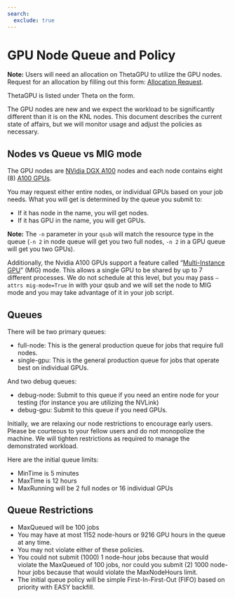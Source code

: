 ```yaml
---
search:
  exclude: true
---
```


# GPU Node Queue and Policy

**Note:** Users will need an allocation on ThetaGPU to utilize the GPU nodes. Request for an allocation by filling out this form: [Allocation Request](https://accounts.alcf.anl.gov/#!/allocationRequest).

ThetaGPU is listed under Theta on the form.

The GPU nodes are new and we expect the workload to be significantly different than it is on the KNL nodes. This document describes the current state of affairs, but we will monitor usage and adjust the policies as necessary.

## Nodes vs Queue vs MIG mode
The GPU nodes are [NVidia DGX A100](https://www.nvidia.com/en-us/data-center/dgx-a100/) nodes and each node contains eight (8) [A100 GPUs](https://www.nvidia.com/en-us/data-center/a100/).

You may request either entire nodes, or individual GPUs based on your job needs. What you will get is determined by the queue you submit to:
- If it has node in the name, you will get nodes.
- If it has GPU in the name, you will get GPUs.

**Note:** The ```-n``` parameter in your ```qsub``` will match the resource type in the queue (```-n 2``` in node queue will get you two full nodes, ```-n 2``` in a GPU queue will get you two GPUs). 

Additionally, the Nvidia A100 GPUs support a feature called “[Multi-Instance GPU](https://docs.nvidia.com/datacenter/tesla/mig-user-guide/index.html)” (MIG) mode. This allows a single GPU to be shared by up to 7 different processes. We do not schedule at this level, but you may pass ```–attrs mig-mode=True``` in with your qsub and we will set the node to MIG mode and you may take advantage of it in your job script.

## Queues
There will be two primary queues:
- full-node: This is the general production queue for jobs that require full nodes.
- single-gpu: This is the general production queue for jobs that operate best on individual GPUs.

And two debug queues:
- debug-node: Submit to this queue if you need an entire node for your testing (for instance you are utilizing the NVLink)
- debug-gpu: Submit to this queue if you need GPUs.

Initially, we are relaxing our node restrictions to encourage early users. Please be courteous to your fellow users and do not monopolize the machine. We will tighten restrictions as required to manage the demonstrated workload. 

Here are the initial queue limits:
- MinTime is 5 minutes
- MaxTime is 12 hours
- MaxRunning will be 2 full nodes or 16 individual GPUs

## Queue Restrictions
- MaxQueued will be 100 jobs
- You may have at most 1152 node-hours or 9216 GPU hours in the queue at any time.
- You may not violate either of these policies.
- You could not submit (1000) 1 node-hour jobs because that would violate the MaxQueued of 100 jobs, nor could you submit (2) 1000 node-hour jobs because that would violate the MaxNodeHours limit.
- The initial queue policy will be simple First-In-First-Out (FIFO) based on priority with EASY backfill.





